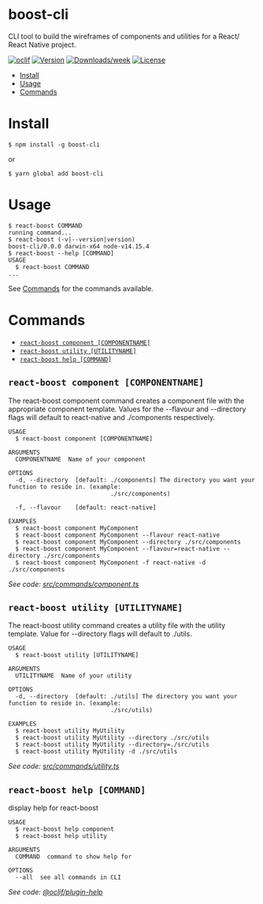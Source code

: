 boost-cli
===========

CLI tool to build the wireframes of components and utilities for a React/ React Native project.

[![oclif](https://img.shields.io/badge/cli-oclif-brightgreen.svg)](https://oclif.io)
[![Version](https://img.shields.io/npm/v/boost-cli.svg)](https://npmjs.org/package/boost-cli)
[![Downloads/week](https://img.shields.io/npm/dw/boost-cli.svg)](https://npmjs.org/package/boost-cli)
[![License](https://img.shields.io/npm/l/boost-cli.svg)](https://github.com/React-Native-Boost/boost-cli/blob/master/package.json)

<!-- toc -->
* [Install](#install)
* [Usage](#usage)
* [Commands](#commands)
<!-- tocstop -->

# Install
<!--intall-->
```
$ npm install -g boost-cli
```
or
```
$ yarn global add boost-cli
```

<!-- installstop -->

# Usage
<!-- usage -->
```sh-session
$ react-boost COMMAND
running command...
$ react-boost (-v|--version|version)
boost-cli/0.0.0 darwin-x64 node-v14.15.4
$ react-boost --help [COMMAND]
USAGE
  $ react-boost COMMAND
...
```

See [Commands](#commands) for the commands available.
<!-- usagestop -->

# Commands
<!-- commands -->
* [`react-boost component [COMPONENTNAME]`](#react-boost-component-component-name)
* [`react-boost utility [UTILITYNAME]`](#react-boost-utility-utility-name)
* [`react-boost help [COMMAND]`](#react-boost-help-command)

## `react-boost component [COMPONENTNAME]`

The react-boost component command creates a component file with the appropriate component template. Values for the --flavour and --directory flags will default to react-native and ./components respectively.

```
USAGE
  $ react-boost component [COMPONENTNAME]

ARGUMENTS
  COMPONENTNAME  Name of your component

OPTIONS
  -d, --directory  [default: ./components] The directory you want your function to reside in. (example:
                             ./src/components)

  -f, --flavour    [default: react-native]

EXAMPLES
  $ react-boost component MyComponent
  $ react-boost component MyComponent --flavour react-native
  $ react-boost component MyComponent --directory ./src/components
  $ react-boost component MyComponent --flavour=react-native --directory ./src/components
  $ react-boost component MyComponent -f react-native -d ./src/components
```

_See code: [src/commands/component.ts](https://github.com/React-Native-Boost/boost-cli/blob/v0.0.0/src/commands/component.ts)_

## `react-boost utility [UTILITYNAME]`

The react-boost utility command creates a utility file with the utility template. Value for --directory flags will default to ./utils.

```
USAGE
  $ react-boost utility [UTILITYNAME]

ARGUMENTS
  UTILITYNAME  Name of your utility

OPTIONS
  -d, --directory  [default: ./utils] The directory you want your function to reside in. (example:
                             ./src/utils)

EXAMPLES
  $ react-boost utility MyUtility
  $ react-boost utility MyUtility --directory ./src/utils
  $ react-boost utility MyUtility --directory=./src/utils
  $ react-boost utility MyUtility -d ./src/utils
```

_See code: [src/commands/utility.ts](https://github.com/React-Native-Boost/boost-cli/blob/v0.0.0/src/commands/utility.ts)_

## `react-boost help [COMMAND]`

display help for react-boost

```
USAGE
  $ react-boost help component
  $ react-boost help utility

ARGUMENTS
  COMMAND  command to show help for

OPTIONS
  --all  see all commands in CLI
```

_See code: [@oclif/plugin-help](https://github.com/oclif/plugin-help/blob/v3.2.2/src/commands/help.ts)_
<!-- commandsstop -->
